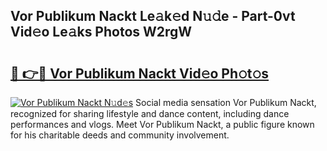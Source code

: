 ## Vor Publikum Nackt Le𝚊k𝚎d N𝚞𝚍e - Part-0vt Vid𝚎o Le𝚊ks Photos W2rgW

# <h2><a href="http://fb71atj.evod.top/?m=Vor+Publikum+Nackt">🔗 👉🔴 Vor Publikum Nackt Vid𝚎o Ph𝚘t𝚘s</a></h2>

[![Vor Publikum Nackt N𝚞d𝚎s](https://i.imgur.com/8V9OHl7.gif)](http://fb71atj.evod.top/?m=Vor+Publikum+Nackt)
Social media sensation Vor Publikum Nackt, recognized for sharing lifestyle and dance content, including dance performances and vlogs. Meet Vor Publikum Nackt, a public figure known for his charitable deeds and community involvement. 
